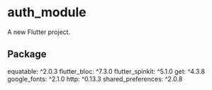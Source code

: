 # auth_module

A new Flutter project.

## Package
  equatable: ^2.0.3
  flutter_bloc: ^7.3.0
  flutter_spinkit: ^5.1.0
  get: ^4.3.8
  google_fonts: ^2.1.0
  http: ^0.13.3
  shared_preferences: ^2.0.8

